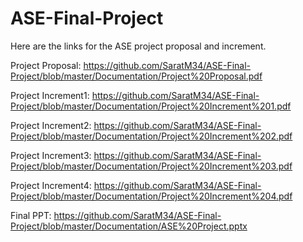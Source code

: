 # ASE-Final-Project

Here are the links for the ASE project proposal and increment.
 
 Project Proposal: https://github.com/SaratM34/ASE-Final-Project/blob/master/Documentation/Project%20Proposal.pdf
 
 Project Increment1: https://github.com/SaratM34/ASE-Final-Project/blob/master/Documentation/Project%20Increment%201.pdf
 
 Project Increment2: https://github.com/SaratM34/ASE-Final-Project/blob/master/Documentation/Project%20Increment%202.pdf
 
 Project Increment3: https://github.com/SaratM34/ASE-Final-Project/blob/master/Documentation/Project%20Increment%203.pdf
 
 Project Increment4: https://github.com/SaratM34/ASE-Final-Project/blob/master/Documentation/Project%20Increment%204.pdf
 
 Final PPT: https://github.com/SaratM34/ASE-Final-Project/blob/master/Documentation/ASE%20Project.pptx


